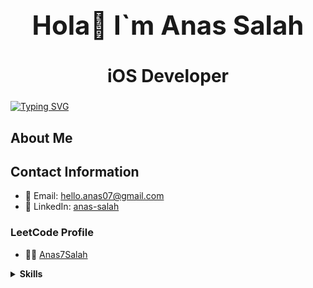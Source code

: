 <div align="center">
  <h1 style="font-size: 3em;">Hola👋 I`m Anas Salah</h1>
  <h2 style="font-size: 2em;">iOS Developer</h2>
</div>

[![Typing SVG](https://readme-typing-svg.herokuapp.com/?lines=)](https://git.io/typing-svg)

## About Me

<p id="about-me"></p>

## Contact Information

- 📧 Email: [hello.anas07@gmail.com](mailto:hello.anas07@gmail.com)
- 💼 LinkedIn: [anas-salah](https://www.linkedin.com/in/anas-salah)

### LeetCode Profile

- 🙅‍♂️ [Anas7Salah](https://leetcode.com/u/Anas7Salah/)

<details>
<summary><strong>Skills</strong></summary>

[![Typing SVG](https://readme-typing-svg.demolab.com/?lines=iOS+Development%3B-+Swift%2C+UIKit%2C+SwiftUI%2C+RxSwift%2C+Combine%3B-+CocoaPods%2C+Objective-C%2C+Foundation%2C+Cocoa+Touch%3B-+Map+Kit%2C+Localization%2C+Memory+Management%2C+Threading%3B-+Data+Persistence%2C+Core+Data%2C+Realm%2C+SQLite%3B-+UserDefaults%2C+Property+Lists%2C+Networking%2C+Alamofire%3B-+URLSession%2C+RESTful+APIs%2C+Unit+Testing%2C+Version+Control+System)](https://git.io/typing-svg)

[![Typing SVG](https://readme-typing-svg.demolab.com/?lines=Android+Development%3B-+Kotlin%2C+Java%2C+Cross-Platform%2C+Flutter)](https://git.io/typing-svg)

[![Typing SVG](https://readme-typing-svg.demolab.com/?lines=Conceptual%3B-+Problem+Solving%2C+Data+Structures+%26+Algorithms%2C+OOP%3B-+Functional+Programming%2C+Architectural+Design+Patterns%3B-+Design+Patterns%2C+S.O.L.I.D.+Principles%2C+Clean+Code%3B-+Firebase%2C+Agile%2C+UML%2C+UI%2FUX+Design)](https://git.io/typing-svg)

[![Typing SVG](https://readme-typing-svg.demolab.com/?lines=Soft+Skills%3B-+Teamwork%2C+Communication+Skills)](https://git.io/typing-svg)

</details>

<script src="https://YOUR_GITHUB_USERNAME.github.io/YOUR_REPOSITORY_NAME/typeAboutMe.js"></script>
